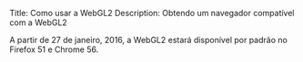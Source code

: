 Title: Como usar a WebGL2
Description: Obtendo um navegador compatível com a WebGL2

A partir de 27 de janeiro, 2016, a WebGL2 estará disponível por padrão no Firefox 51
e Chrome 56.



